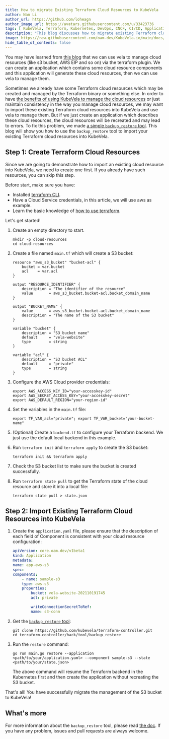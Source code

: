 ```yaml
---
title: How to migrate Existing Terraform Cloud Resources to KubeVela
author: Nan Li
author_url: https://github.com/loheagn
author_image_url: https://avatars.githubusercontent.com/u/33423736
tags: [ KubeVela, Terraform, Kubernetes, DevOps, CNCF, CI/CD, Application delivery]
description: "This blog discusses how to migrate existing Terraform cloud resources to KubeVela."
image: https://raw.githubusercontent.com/oam-dev/KubeVela.io/main/docs/resources/KubeVela-03.png
hide_table_of_contents: false
---
```


You may have learned from [this blog](./2022-06-27-terraform-integrate-with-vela.md) that we can use vela to manage cloud resources (like s3 bucket, AWS EIP and so on) via the terraform plugin. We can create an application which contains some cloud resource components and this application will generate these cloud resources, then we can use vela to manage them. 

Sometimes we already have some Terraform cloud resources which may be created and managed by the Terraform binary or something else. In order to have [the benefits of using KubeVela to manage the cloud resources](./2022-06-27-terraform-integrate-with-vela.md#part-1-glue-terraform-module-as-kubevela-capability) or just maintain consistency in the way you manage cloud resources, we may want to import these existing Terraform cloud resources into KubeVela and use vela to manage them. But if we just create an application which describes these cloud resources, the cloud resources will be recreated and may lead to errors. To fix this problem, we made [a simple `backup_restore` tool](https://github.com/kubevela/terraform-controller/tree/master/hack/tool/backup_restore). This blog will show you how to use the `backup_restore` tool to import your existing Terraform cloud resources into KubeVela.

## Step 1: Create Terraform Cloud Resources

Since we are going to demonstrate how to import an existing cloud resource into KubeVela, we need to create one first. If you already have such resources, you can skip this step.

Before start, make sure you have:

- Installed [terraform CLI](https://www.terraform.io/downloads).
- Have a Cloud Service credentials, in this article, we will use aws as example.
- Learn the basic knowledge of [how to use terraform](https://www.terraform.io/language).

Let's get started!

1. Create an empty directory to start.

    ```shell
    mkdir -p cloud-resources
    cd cloud-resources
    ```

2. Create a file named `main.tf` which will create a S3 bucket:

    ```hcl
    resource "aws_s3_bucket" "bucket-acl" {
        bucket = var.bucket
        acl    = var.acl
    }

    output "RESOURCE_IDENTIFIER" {
        description = "The identifier of the resource"
        value       = aws_s3_bucket.bucket-acl.bucket_domain_name
    }

    output "BUCKET_NAME" {
        value       = aws_s3_bucket.bucket-acl.bucket_domain_name
        description = "The name of the S3 bucket"
    }

    variable "bucket" {
        description = "S3 bucket name"
        default     = "vela-website"
        type        = string
    }

    variable "acl" {
        description = "S3 bucket ACL"
        default     = "private"
        type        = string
    }
    ```

3. Configure the AWS Cloud provider credentials:

    ```shell
    export AWS_ACCESS_KEY_ID="your-accesskey-id"
    export AWS_SECRET_ACCESS_KEY="your-accesskey-secret"
    export AWS_DEFAULT_REGION="your-region-id"
    ```

4. Set the variables in the `main.tf` file:

    ```shell
    export TF_VAR_acl="private"; export TF_VAR_bucket="your-bucket-name"
    ```

5. (Optional) Create a `backend.tf` to configure your Terraform backend. We just use the default local backend in this example.

6. Run `terraform init` and `terraform apply` to create the S3 bucket:

    ```shell
    terraform init && terraform apply
    ```

7. Check the S3 bucket list to make sure the bucket is created successfully.

8. Run `terraform state pull` to get the Terraform state of the cloud resource and store it into a local file:

    ```shell
    terraform state pull > state.json
    ```

## Step 2: Import Existing Terraform Cloud Resources into KubeVela

1. Create the `application.yaml` file, please ensure that the description of each field of Component is consistent with your cloud resource configuration:

    ```yaml
    apiVersion: core.oam.dev/v1beta1
    kind: Application
    metadata:
    name: app-aws-s3
    spec:
    components:
        - name: sample-s3
        type: aws-s3
        properties:
            bucket: vela-website-202110191745
            acl: private

            writeConnectionSecretToRef:
            name: s3-conn
    ```

2. Get the [`backup_restore` tool](https://github.com/kubevela/terraform-controller/tree/master/hack/tool/backup_restore):

    ```shell
    git clone https://github.com/kubevela/terraform-controller.git
    cd terraform-controller/hack/tool/backup_restore
    ```

3. Run the `restore` command:
    ```shell
    go run main.go restore --application <path/to/your/application.yaml> --component sample-s3 --state <path/to/your/state.json>
    ```
    The above command will resume the Terraform backend in the Kubernetes first and then create the application without recreating the S3 bucket.

That's all! You have successfully migrate the management of the S3 bucket to KubeVela!

## What's more

For more information about the `backup_restore` tool, please read [the doc](https://github.com/kubevela/terraform-controller/blob/master/hack/tool/backup_restore/README.md). If you have any problem, issues and pull requests are always welcome.